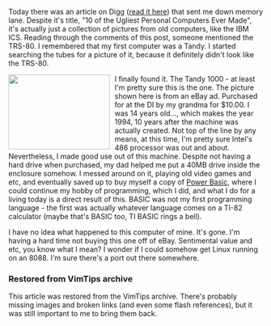 <!-- :metadata:

title: My First Computer
tags: Random, Gadgets
publishedAt: 2008-12-10T20:29:10-07:00
summary:

Today there was an article on Digg (<a
href='http://digg.com/hardware/10_of_the_Ugliest_Personal_Computers_Ever_Made'>read
it here</a>) that sent me down memory
 lane.  Despite it's title, "10 of the
Ugliest Personal Computers Ever Made", it's actually just a collection of
pictures from old computers, like the IBM ICS.  Reading through the
 comments
of this post, someone mentioned the TRS-80.  I remembered that my first
computer was a Tandy.  I started searching the tubes for a picture of it,
because it definitely didn't look
 like the TRS-80.

-->

<p>Today there was an article on Digg (<a
href='http://digg.com/hardware/10_of_the_Ugliest_Personal_Computers_Ever_Made'>read
it here</a>) that sent me down memory
 lane.  Despite it's title, "10 of the
Ugliest Personal Computers Ever Made", it's actually just a collection of
pictures from old computers, like the IBM ICS.  Reading through the
 comments
of this post, someone mentioned the TRS-80.  I remembered that my first
computer was a Tandy.  I started searching the tubes for a picture of it,
because it definitely didn't look
 like the TRS-80.</p>

<p><a href='/media/images/tandy.jpg'><img style='margin-right: 10px'
align='left' src='/media/images/tandy.jpg' width='200' height='148'
border='0'></a> I finally found it.  The Tandy 1000 - at least I'm pretty sure
this is the one.  The picture shown here is from an eBay ad. Purchased for at
the DI by my grandma for $10.00.  I was 14 years old..., which makes the year
1994, 10 years after the machine was actually created.  Not top of the line by
any means, at this time, I'm pretty sure Intel's 486 processor was out and
about.  Nevertheless, I made good use out of this machine.  Despite not having
a hard drive when purchased, my dad helped me put a 40MB drive inside the
enclosure somehow.  I messed around on it, playing old video games and etc, and
eventually saved up to buy myself a copy of <a
href='http://www.powerbasic.com/products/pbdos/'>Power Basic</a>, where I could
continue my hobby of programming, which I did, and what I do for a living today
is a direct result of this.  BASIC was not my first programming language - the
first was actually whatever language comes on a TI-82 calculator (maybe that's
BASIC too, TI BASIC rings a bell).</p>

<p>I have no idea what happened to this computer of mine.  It's gone.  I'm
having a hard time not buying this one off of eBay.  Sentimental value and etc,
you know what I mean?  I wonder if I could somehow get Linux running on an
8088.  I'm sure there's a port out there somewhere.</p>

<div class="restored-from-archive">
  <h3>Restored from VimTips archive</h3>
  <p>
  This article was restored from the VimTips archive. There's probably
  missing images and broken links (and even some flash references), but it
  was still important to me to bring them back.
  </p>
</div>
